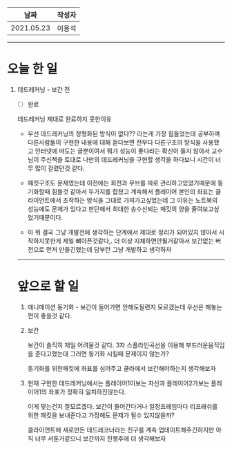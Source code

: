 |    날짜    | 작성자 |
| :--------: | :----: |
| 2021.05.23 | 이용석 |

--------

# 오늘 한 일

1. 데드레커닝 - 보간 전

   - [ ] 완료

   데드레커닝 제대로 완료하지 못한이유

   - 우선 데드레커닝의 정형화된 방식이 없다?? 라는게 가장 힘들었는데 공부하며 다른사람들이 구현한 내용에 대해 듣다보면 전부다 다른구조의 방식을 사용했고 인터넷에 떠도는 글뿐이여서 뭐가 성능이 좋다라는 확신이 들지 않아서 교수님이 주신책을 토대로 나만의 데드레커닝을 구현할 생각을 하다보니 시간이 너무 많이 걸렸던것 같다. 

   - 패킷구조도 문제였는데 이전에는 회전과 무브를 따로 관리하고있었기때문에 동기화할때 힘들것 같아서 두가지를 합쳤고 계속해서 플레이어 본인의 좌표는 클라이언트에서 조작하는 방식을 그대로 가져가고싶었는데 그 이유는 노트북의 성능에도 문제가 있다고 판단해서 최대한 송수신되는 패킷의 양을 줄여보고싶었기때문이다.

     

   - 아 뭐 결국 그냥 개발전에 생각하는 단계에서 제대로 정리가 되어있지 않아서 시작하지못한게 제일 뼈아픈것같다,. 더 이상 지체하면안될거같아서 보간없는 버전으로 먼저 만들긴했는데 담부턴 그냥 개발하고 생각하자 

   ----

   # 앞으로 할 일

   1. 애니메이션 동기화 - 보간이 들어가면 안해도될련지 모르겠는데 우선은 해놓는 편이 좋을것 같다.

   2. 보간

      보간이 솔직히 제일 어려울것 같다. 3차 스플라인곡선을 이용해 부드러운움직임을 준다고했는데 그러면 동기화 시킬때 문제이지 않는가?

      동기화를 위한패킷에 좌표를 심어주고 클라에서 보간해야하는지 생각해보자

   3. 현재 구현한 데드레커닝에서는 플레이어1이보는 자신과 플레이어2가보는 플레이어1의 좌표가 정확히 일치하진않는다.

      이게 맞는건지 잘모르겠다. 보간이 들어간다거나 일정프레임마다 리프래쉬를 위한 패킷을 보내준다고 가정해도 문제가 될수 있지않을까?

      클라이언트에 새로만든 데드레코너라는 친구를 계속 업데이트해주긴하지만 아직 너무 서툰거같으니 보간까지 진행후에 더 생각해보자











